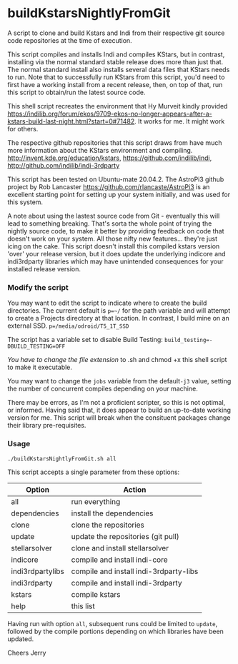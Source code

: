 # buildKstarsNightlyFromGit
A script to clone and build Kstars and Indi from their respective git source code repositories at the time of execution. 

This script compiles and installs Indi and compiles KStars, but in contrast, installing via the normal standard stable release does more than just that. The normal standard install also installs several data files that KStars needs to run. Note that to successfully run KStars from this script, you'd need to first have a working install from a recent release, then, on top of that, run this script to obtain/run the latest source code.

This shell script recreates the environment that Hy Murveit kindly provided https://indilib.org/forum/ekos/9709-ekos-no-longer-appears-after-a-kstars-build-last-night.html?start=0#71482. It works for me. It might work for others.

The respective github repositories that this script draws from have much more information about the KStars environment and compiling.
http://invent.kde.org/education/kstars, https://github.com/indilib/indi, http://github.com/indilib/indi-3rdparty

This script has been tested on Ubuntu-mate 20.04.2. The AstroPi3 github project by Rob Lancaster https://github.com/rlancaste/AstroPi3 is an excellent starting point for setting up your system initially, and was used for this system.

A note about using the lastest source code from Git - eventually this will lead to something breaking. That's sorta the whole point of trying the nightly source code, to make it better by providing feedback on code that doesn't work on your system. All those nifty new features... they're just icing on the cake. This script doesn't install this compiled kstars version 'over' your release version, but it does update the underlying indicore and indi3rdparty libraries which may have unintended consequences for your installed release version.

### Modify the script

You may want to edit the script to indicate where to create the build directories. The current default is `p=~/` for the path variable and will attempt to create a Projects directory at that location. In contrast, I build mine on an external SSD. `p=/media/odroid/T5_1T_SSD`

The script has a variable set to disable Build Testing: `build_testing=-DBUILD_TESTING=OFF`

*You have to change the file extension* to .sh and chmod +x this shell script to make it executable.

You may want to change the `jobs` variable from the default`-j3` value, setting the number of concurrent compiles depending on your machine.

There may be errors, as I'm not a proficient scripter, so this is not optimal, or informed. Having said that, it does appear to build an up-to-date working version for me. This script will break when the consituent packages change their library pre-requisites.

### Usage

````
./buildKstarsNightlyFromGit.sh all
````
This script accepts a single parameter from these options:

Option| Action
------|---------------------------
all| run everything
dependencies| install the dependencies
clone| clone the repositories
update| update the repositories \(git pull\)
stellarsolver| clone and install stellarsolver
indicore| compile and install indi-core
indi3rdpartylibs| compile and install indi-3rdparty-libs
indi3rdparty| compile and install indi-3rdparty
kstars| compile kstars
help| this list

Having run with option `all`, subsequent runs could be limited to `update`, followed by the compile portions depending on which libraries have been updated.

Cheers 
 Jerry
 
